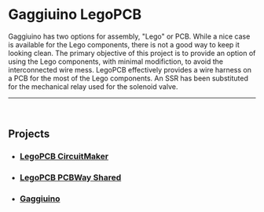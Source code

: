 # Gaggiuino LegoPCB

Gaggiuino has two options for assembly, "Lego" or PCB. While a nice case is available for the Lego components, there is not a good way to keep it looking clean. The primary objective of this project is to provide an option of using the Lego components, with minimal modifiction, to avoid the interconnected wire mess. LegoPCB effectively provides a wire harness on a PCB for the most of the Lego components. An SSR has been substituted for the mechanical relay used for the solenoid valve.

---
<br>

## Projects
- ### [LegoPCB CircuitMaker](https://workspace.circuitmaker.com/Projects/Details/somelucky/Gaggiuino-Lego-PCB)

- ### [LegoPCB PCBWay Shared](https://www.pcbway.com/project/shareproject/Gaggiuino_Lego_PCB_872e6bd4.html)

- ### [Gaggiuino](https://gaggiuino.github.io/#/)

